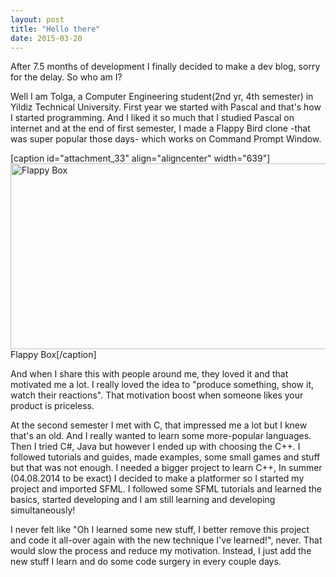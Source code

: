 ```yaml
---
layout: post
title: "Hello there"
date: 2015-03-20
---
```


After 7.5 months of development I finally decided to make a dev blog, sorry for the delay. So who am I?

Well I am Tolga, a Computer Engineering student(2nd yr, 4th semester) in Yildiz  Technical University.  First year we started with Pascal and that's how I started programming. And I liked it so much that I studied Pascal on internet and at the end of first semester, I made a Flappy Bird clone -that was super popular those days- which works on Command Prompt  Window.

[caption id="attachment_33" align="aligncenter" width="639"]<a href="http://naezith.com/wp-content/uploads/2015/03/flappy.png"><img class="wp-image-33 size-full" src="http://naezith.com/wp-content/uploads/2015/03/flappy.png" alt="Flappy Box" width="639" height="297" /></a> Flappy Box[/caption]
<!--more-->
And when I share this with people around me, they loved it and that motivated me a lot. I really loved the idea to "produce something, show it, watch their reactions".  That motivation boost when someone likes your product is priceless.

At the second semester I met with C, that impressed me a lot but I knew that's an old. And I really wanted to learn some more-popular languages. Then I tried C#, Java but however I ended up with choosing the C++. I followed tutorials and guides, made examples, some small games and stuff but that was not enough. I needed a bigger project to learn C++, In summer (04.08.2014 to be exact) I decided to make a platformer so I started my project and imported SFML. I followed some SFML tutorials and learned the basics, started developing and I am still learning and developing simultaneously!

I never felt like "Oh I learned some new stuff, I better remove this project and code it all-over again with the new technique I've learned!", never. That would slow the process and reduce my motivation. Instead, I just add the new stuff I learn and do some code surgery in every couple days.